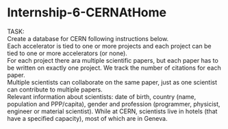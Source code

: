 # Internship-6-CERNAtHome

TASK:  
Create a database for CERN following instructions below. <br />
Each accelerator is tied to one or more projects and each project can be tied to one or more accelerators (or none). <br />
For each project there ara multiple scientific papers, but each paper has to be written on exactly one project. We track the number of citations for each paper. <br />
Multiple scientists can collaborate on the same paper, just as one scientist can contribute to multiple papers. <br />
Relevant information about scientists: date of birth, country (name, population and PPP/capita), gender and profession (programmer, physicist, engineer or material scientist). While at CERN, scientists live in hotels (that have a specified capacity), most of which are in Geneva.
